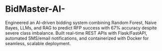 # BidMaster-AI-
Engineered an AI-driven bidding system combining Random Forest, Naive Bayes, LLMs, and RAG to predict RFP success with 67% accuracy despite severe class imbalance. Built real-time REST APIs with Flask/FastAPI, automated SMS/email notifications, and containerized with Docker for seamless, scalable deployment.
